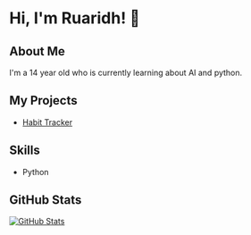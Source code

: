 # Hi, I'm Ruaridh! 👋

## About Me

I'm a 14 year old who is currently learning about AI and python.

## My Projects

*   [Habit Tracker](https://github.com/Ruaridhmacdonald26/Habit-Tracker-app)

## Skills

*   Python

## GitHub Stats

[![GitHub Stats](https://github-readme-stats.vercel.app/api?username=Ruaridhmacdonald26&show_icons=true)](https://github.com/anuraghazra/github-readme-stats)
